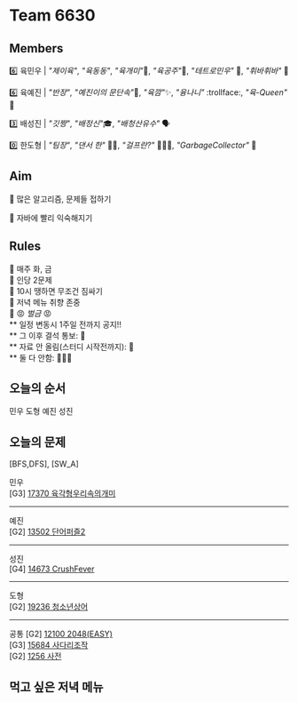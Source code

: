 # Team 6630

## Members

:six:   육민우 | *"제이육"*,  *"육동동"*, *"육개미"*:ant:, *"육공주"*:princess:, *"테트로민우"* 🧩, *"휘바휘바"* 🙌

:six:   육예진 | *"반장"*, *"예진이의 문단속"*:door:, *"육깜"*:sparkles:, *"융나니"* :trollface:, *"육-Queen"* 👑

:three: 배성진 | *"깃짱"*,  *"배정신"*:mortar_board:, *"배청산유수"* 🗣️

:zero:  한도형 | *"팀장"*, *"댄서 한"* 🕺🏻, *"걸프란?"* 🤷🏻‍♀️, *"GarbageCollector"* 🤖

## Aim
:dart: 많은 알고리즘, 문제들 접하기

:dart: 자바에 빨리 익숙해지기

## Rules
:pushpin: 매주 화, 금  
:pushpin: 인당 2문제  
:pushpin: 10시 땡하면 무조건 짐싸기  
:pushpin: 저녁 메뉴 취향 존중  
:pushpin: :rage: *벌금* :rage:  
** 일정 변동시 1주일 전까지 공지!!  
** 그 이후 결석 통보: :money_with_wings:  
** 자료 안 올림(스터디 시작전까지): :money_with_wings:    
** 둘 다 안함: :money_with_wings::money_with_wings::money_with_wings:    

## 오늘의 순서
민우
도형
예진
성진

## 오늘의 문제

[BFS,DFS], [SW_A]  

민우  
[G3] [17370 육각형우리속의개미](https://www.acmicpc.net/problem/17370)

___
예진  
[G2] [13502 단어퍼즐2](https://www.acmicpc.net/problem/13502)

___
성진  
[G4] [14673 CrushFever](https://www.acmicpc.net/problem/14673)

___
도형  
[G2] [19236 청소년상어](https://www.acmicpc.net/problem/19236)



___
공통
[G2] [12100 2048(EASY)](https://www.acmicpc.net/problem/12100)   
[G3] [15684 사다리조작](https://www.acmicpc.net/problem/15684)   
[G2] [1256 사전](https://www.acmicpc.net/problem/1256)


## 먹고 싶은 저녁 메뉴

